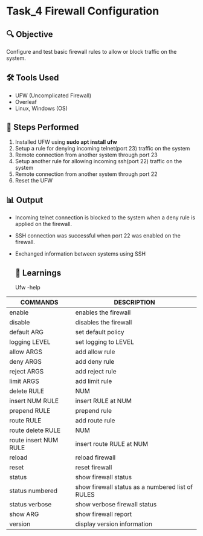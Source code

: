 # Task_4 Firewall Configuration

## 🔍 Objective
Configure and test basic firewall rules to allow or block traffic on the system.

## 🛠 Tools Used
- UFW (Uncomplicated Firewall)
- Overleaf
- Linux, Windows (OS)

## 🧪 Steps Performed
1. Installed UFW using **sudo apt install ufw**
2. Setup a rule for denying incoming telnet(port 23) traffic on the system
3. Remote connection from another system through port 23
4. Setup another rule for allowing incoming ssh(port 22) traffic on the system
5. Remote connection from another system through port 22
6. Reset the UFW

## 📊 Output
- Incoming telnet connection is blocked to the system when a deny rule is applied on the firewall.
- SSH connection was successful when port 22 was enabled on the firewall.
- Exchanged information between systems using SSH

  ## 🧠 Learnings

  Ufw -help

  
|   COMMANDS             |  DESCRIPTION                                      |
|------------------------|---------------------------------------------------|
|  enable                |  enables the firewall                             |
|  disable               | disables the firewall                             |
|  default ARG           |  set default policy                               | 
|  logging LEVEL         |  set logging to LEVEL                             |   
|  allow ARGS            |  add allow rule                                   | 
|  deny ARGS             |  add deny rule                                    |
|  reject ARGS           |  add reject rule                                  |      
|  limit ARGS            |  add limit rule                                   | 
|  delete RULE|NUM       |  delete RULE                                      |    
|  insert NUM RULE       |  insert RULE at NUM                               |
|  prepend RULE          |  prepend rule                                     |
|  route RULE            |  add route rule                                   |
|  route delete RULE|NUM |  delete route RULE                                |
|  route insert NUM RULE |  insert route RULE at NUM                         |
|  reload                |  reload firewall                                  |
|  reset                 |  reset firewall                                   |
|  status                |  show firewall status                             |
|  status numbered       |  show firewall status as a numbered list of RULES |
|  status verbose        |  show verbose firewall status                     |
|  show ARG              |  show firewall report                             |
|  version               |  display version information                      |
  
